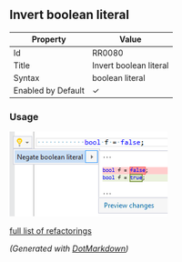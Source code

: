 ## Invert boolean literal

| Property           | Value                  |
| ------------------ | ---------------------- |
| Id                 | RR0080                 |
| Title              | Invert boolean literal |
| Syntax             | boolean literal        |
| Enabled by Default | &#x2713;               |

### Usage

![Invert boolean literal](../../images/refactorings/InvertBooleanLiteral.png)

[full list of refactorings](Refactorings.md)

*\(Generated with [DotMarkdown](http://github.com/JosefPihrt/DotMarkdown)\)*